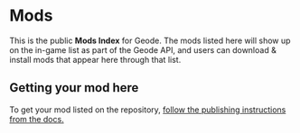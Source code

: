 # Mods

This is the public **Mods Index** for Geode. The mods listed here will show up on the in-game list as part of the Geode API, and users can download & install mods that appear here through that list.

## Getting your mod here

To get your mod listed on the repository, [follow the publishing instructions from the docs.](https://docs.geode-sdk.org/mods/publishing)
